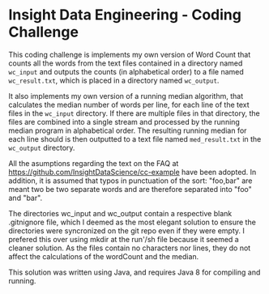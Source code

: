 Insight Data Engineering - Coding Challenge
===========================================================

This coding challenge is implements my own version of Word Count that counts all the words from the text files contained in a directory named `wc_input` and outputs the counts (in alphabetical order) to a file named `wc_result.txt`, which is placed in a directory named `wc_output`.

It also implements my own version of a running median algorithm, that calculates the median number of words per line, for each line of the text files in the `wc_input` directory.  If there are multiple files in that directory, the files are combined into a single stream and processed by the running median program in alphabetical order. The resulting running median for each line should is then outputted to a text file named `med_result.txt` in the `wc_output` directory.

All the asumptions regarding the text on the FAQ at https://github.com/InsightDataScience/cc-example have been adopted. In addition, it is assumed that typos in punctuation of the sort: "foo,bar" are meant two be two separate words and are therefore separated into "foo" and "bar".

The directories wc_input and wc_output contain a respective blank .gitnignore file, which I deemed as the most elegant solution to ensure the directories were syncronized on the git repo even if they were empty. I prefered this over using mkdir at the run'/sh file because it seemed a cleaner solution. As the files contain no characters nor lines, they do not affect the calculations of the wordCount and the median.

This solution was written using Java, and requires Java 8 for compiling and running. 






